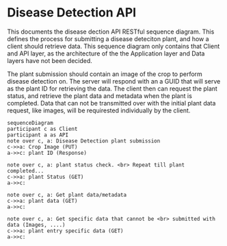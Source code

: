 # Disease Detection API
This documents the disease dection API RESTful sequence diagram. This defines the process for submitting a disease deteciton plant, and how a client should retrieve data. This sequence diagram only contains that Client and API layer, as the architecture of the the Application layer and Data layers have not been decided.

The plant submission should contain an image of the crop to perform disease detection on. The server will respond with an a GUID that will serve as the plant ID for retrieving the data. The client then can request the plant status, and retrieve the plant data and metadata when the plant is completed. Data that can not be transmitted over with the initial plant data request, like images, will be requirested individually by the client.

```mermaid
sequenceDiagram
participant c as Client
participant a as API
note over c, a: Disease Detection plant submission
c->>a: Crop Image (PUT)
a->>c: plant ID (Response)

note over c, a: plant status check. <br> Repeat till plant completed...
c->>a: plant Status (GET)
a->>c: 

note over c, a: Get plant data/metadata
c->>a: plant data (GET)
a->>c: 

note over c, a: Get specific data that cannot be <br> submitted with data (Images, ....)
c->>a: plant entry specific data (GET)
a->>c: 

```

